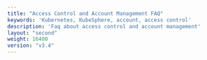 ```yaml
---
title: "Access Control and Account Management FAQ"
keywords: 'Kubernetes, KubeSphere, account, access control'
description: 'Faq about access control and account management'
layout: "second"
weight: 16400
version: "v3.4"
---
```

